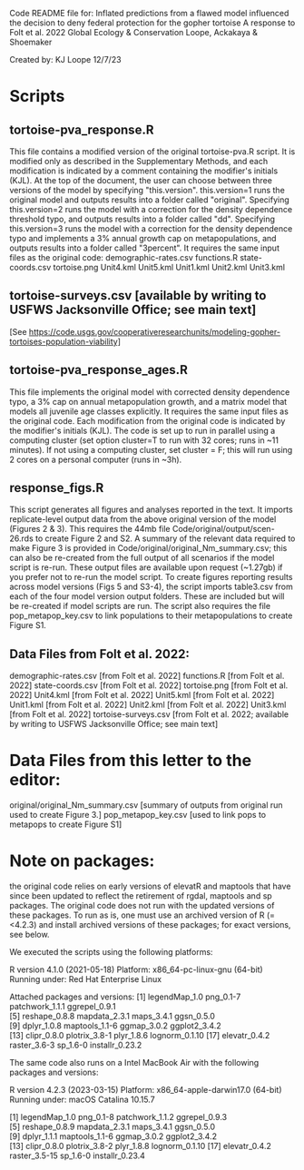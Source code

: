 Code README file for:
Inflated predictions from a flawed model influenced the decision to deny federal protection for the gopher tortoise
A response to Folt et al. 2022 Global Ecology & Conservation
Loope, Ackakaya & Shoemaker

Created by: KJ Loope
12/7/23

# Scripts
## tortoise-pva_response.R
This file contains a modified version of the original tortoise-pva.R script.  It is modified only as described in the Supplementary Methods, and each modification is indicated by a comment containing the modifier's initials (KJL).  At the top of the document, the user can choose between three versions of the model by specifying "this.version".  this.version=1 runs the original model and outputs results into a folder called "original".  Specifying this.version=2 runs the model with a correction for the density dependence threshold typo, and outputs results into a folder called "dd".  Specifying this.version=3 runs the model with a correction for the density dependence typo and implements a 3% annual growth cap on metapopulations, and outputs results into a folder called "3percent".  It requires the same input files as the original code:
demographic-rates.csvfunctions.Rstate-coords.csvtortoise.pngUnit4.kmlUnit5.kmlUnit1.kmlUnit2.kmlUnit3.kml

## tortoise-surveys.csv [available by writing to USFWS Jacksonville Office; see main text]
[See https://code.usgs.gov/cooperativeresearchunits/modeling-gopher-tortoises-population-viability]

## tortoise-pva_response_ages.R
This file implements the original model with corrected density dependence typo, a 3% cap on annual metapopulation growth, and a matrix model that models all juvenile age classes explicitly.  It requires the same input files as the original code.  Each modification from the original code is indicated by the modifier's initials (KJL).  The code is set up to run in parallel using a computing cluster (set option cluster=T to run with 32 cores; runs in ~11 minutes).  If not using a computing cluster, set cluster = F; this will run using 2 cores on a personal computer (runs in ~3h).   

## response_figs.R
This script generates all figures and analyses reported in the text.  It imports replicate-level output data from the above original version of the model (Figures 2 & 3).  This requires the 44mb file Code/original/output/scen-26.rds to create Figure 2 and S2.  A summary of the relevant data required to make Figure 3 is provided in Code/original/original_Nm_summary.csv; this can also be re-created from the full output of all scenarios if the model script is re-run. These output files are available upon request (~1.27gb) if you prefer not to re-run the model script.  To create figures reporting results across model versions (Figs 5 and S3-4), the script imports table3.csv from each of the four model version output folders.  These are included but will be re-created if model scripts are run.  The script also requires the file pop_metapop_key.csv to link populations to their metapopulations to create Figure S1. 

## Data Files from Folt et al. 2022:
demographic-rates.csv [from Folt et al. 2022]functions.R [from Folt et al. 2022]state-coords.csv [from Folt et al. 2022]tortoise.png [from Folt et al. 2022]Unit4.kml [from Folt et al. 2022]Unit5.kml [from Folt et al. 2022]Unit1.kml [from Folt et al. 2022]Unit2.kml [from Folt et al. 2022]Unit3.kml [from Folt et al. 2022]
tortoise-surveys.csv [from Folt et al. 2022; available by writing to USFWS Jacksonville Office; see main text]

# Data Files from this letter to the editor:
original/original_Nm_summary.csv [summary of outputs from original run used to create Figure 3.]
pop_metapop_key.csv [used to link pops to metapops to create Figure S1]



# Note on packages:  
the original code relies on early versions of elevatR and maptools that have since been updated to reflect the retirement of rgdal, maptools and sp packages.  The original code does not run with the updated versions of these packages.  To run as is, one must use an archived version of R (=<4.2.3) and install archived versions of these packages; for exact versions, see below.
  
We executed the scripts using the following platforms:

R version 4.1.0 (2021-05-18)
Platform: x86_64-pc-linux-gnu (64-bit)
Running under: Red Hat Enterprise Linux

Attached packages and versions:
 [1] legendMap_1.0   png_0.1-7       patchwork_1.1.1 ggrepel_0.9.1  
 [5] reshape_0.8.8   mapdata_2.3.1   maps_3.4.1      ggsn_0.5.0     
 [9] dplyr_1.0.8     maptools_1.1-6  ggmap_3.0.2     ggplot2_3.4.2  
[13] clipr_0.8.0     plotrix_3.8-1   plyr_1.8.6      lognorm_0.1.10 
[17] elevatr_0.4.2   raster_3.6-3    sp_1.6-0        installr_0.23.2


The same code also runs on a Intel MacBook Air with the following packages and versions:

R version 4.2.3 (2023-03-15)
Platform: x86_64-apple-darwin17.0 (64-bit)
Running under: macOS Catalina 10.15.7

 [1] legendMap_1.0   png_0.1-8       patchwork_1.1.2 ggrepel_0.9.3  
 [5] reshape_0.8.9   mapdata_2.3.1   maps_3.4.1      ggsn_0.5.0     
 [9] dplyr_1.1.1     maptools_1.1-6  ggmap_3.0.2     ggplot2_3.4.2  
[13] clipr_0.8.0     plotrix_3.8-2   plyr_1.8.8      lognorm_0.1.10 
[17] elevatr_0.4.2   raster_3.5-15   sp_1.6-0        installr_0.23.4

